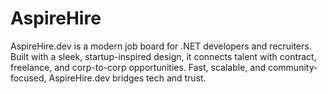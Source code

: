 # AspireHire
AspireHire.dev is a modern job board for .NET developers and recruiters. Built with a sleek, startup-inspired design, it connects talent with contract, freelance, and corp-to-corp opportunities. Fast, scalable, and community-focused, AspireHire.dev bridges tech and trust.

